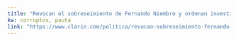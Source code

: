 ```yaml
---
title: "Revocan el sobreseimiento de Fernando Niembro y ordenan investigar sus contratos con la Ciudad - 28/09/2017 - Clarín.com"
kw: corruptos, pauta
link: "https://www.clarin.com/politica/revocan-sobreseimiento-fernando-niembro-ordenan-investigar-contratos-ciudad_0_SywbnR9o-.html"
---
```


